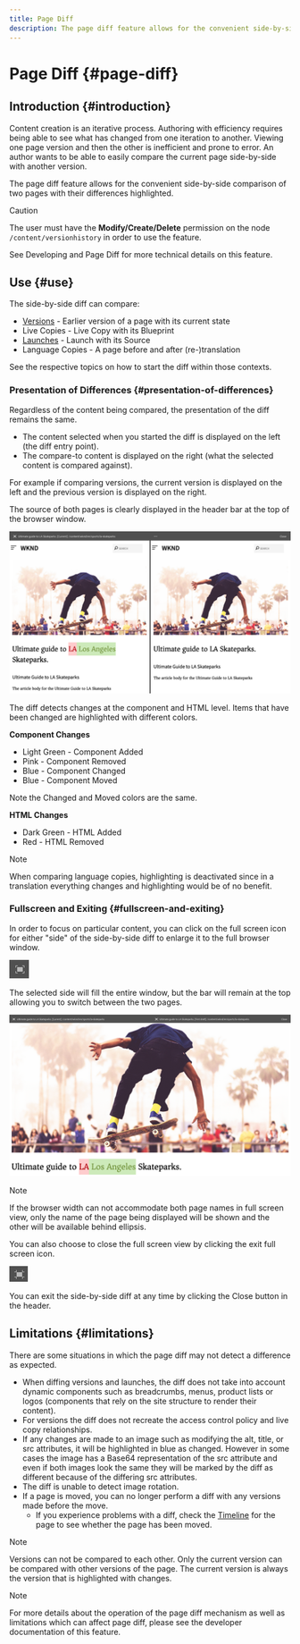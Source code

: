 ```yaml
---
title: Page Diff
description: The page diff feature allows for the convenient side-by-side comparison of two pages with their differences highlighted.
---
```


# Page Diff {#page-diff}

## Introduction {#introduction}

Content creation is an iterative process. Authoring with efficiency requires being able to see what has changed from one iteration to another. Viewing one page version and then the other is inefficient and prone to error. An author wants to be able to easily compare the current page side-by-side with another version.

The page diff feature allows for the convenient side-by-side comparison of two pages with their differences highlighted.

>[!CAUTION]
>
>The user must have the **Modify/Create/Delete** permission on the node `/content/versionhistory` in order to use the feature.
>
>See Developing and Page Diff for more technical details on this feature. <!-- See [Developing and Page Diff](/help/sites-developing/pagediff.md#operation-details) for more technical details on this feature.-->

## Use {#use}

The side-by-side diff can compare:

* [Versions](/help/sites-cloud/authoring/features/page-versions.md#comparing-a-version-with-current-page) - Earlier version of a page with its current state
* Live Copies - Live Copy with its Blueprint <!-- [Live Copies](/help/sites-administering/msm-livecopy.md#comparing-a-live-copy-page-with-a-blueprint-page) - Live Copy with its Blueprint-->
* [Launches](/help/sites-cloud/authoring/launches/editing.md#comparing-a-launch-page-to-its-source-page) - Launch with its Source
* Language Copies - A page before and after (re-)translation <!-- [Language Copies](/help/sites-administering/tc-manage.md#comparing-language-copies) - A page before and after (re-)translation-->

See the respective topics on how to start the diff within those contexts.

### Presentation of Differences {#presentation-of-differences}

Regardless of the content being compared, the presentation of the diff remains the same.

* The content selected when you started the diff is displayed on the left (the diff entry point).
* The compare-to content is displayed on the right (what the selected content is compared against).

For example if comparing versions, the current version is displayed on the left and the previous version is displayed on the right.

The source of both pages is clearly displayed in the header bar at the top of the browser window.

![Versions side-by-side view](/help/sites-cloud/authoring/assets/versions-side-by-side.png)

The diff detects changes at the component and HTML level. Items that have been changed are highlighted with different colors.

**Component Changes**

* Light Green - Component Added
* Pink - Component Removed
* Blue - Component Changed
* Blue - Component Moved

Note the Changed and Moved colors are the same.

**HTML Changes**

* Dark Green - HTML Added
* Red - HTML Removed

>[!NOTE]
>
>When comparing language copies, highlighting is deactivated since in a translation everything changes and highlighting would be of no benefit.

### Fullscreen and Exiting {#fullscreen-and-exiting}

In order to focus on particular content, you can click on the full screen icon for either "side" of the side-by-side diff to enlarge it to the full browser window.

![Full screen button](/help/sites-cloud/authoring/assets/versions-full-screen.png)

The selected side will fill the entire window, but the bar will remain at the top allowing you to switch between the two pages.

![Full screen mode](/help/sites-cloud/authoring/assets/versions-full-screen-mode.png)

>[!NOTE]
>
>If the browser width can not accommodate both page names in full screen view, only the name of the page being displayed will be shown and the other will be available behind ellipsis.

You can also choose to close the full screen view by clicking the exit full screen icon.

![Exit full screen mode](/help/sites-cloud/authoring/assets/versions-exit-full-screen.png)

You can exit the side-by-side diff at any time by clicking the Close button in the header.

## Limitations {#limitations}

There are some situations in which the page diff may not detect a difference as expected.

* When diffing versions and launches, the diff does not take into account dynamic components such as breadcrumbs, menus, product lists or logos (components that rely on the site structure to render their content).
* For versions the diff does not recreate the access control policy and live copy relationships.
* If any changes are made to an image such as modifying the alt, title, or src attributes, it will be highlighted in blue as changed. However in some cases the image has a Base64 representation of the src attribute and even if both images look the same they will be marked by the diff as different because of the differing src attributes.
* The diff is unable to detect image rotation.
* If a page is moved, you can no longer perform a diff with any versions made before the move.
  * If you experience problems with a diff, check the [Timeline](/help/sites-cloud/authoring/getting-started/basic-handling.md#timeline) for the page to see whether the page has been moved.

>[!NOTE]
>
>Versions can not be compared to each other. Only the current version can be compared with other versions of the page. The current version is always the version that is highlighted with changes.

>[!NOTE]
>
>For more details about the operation of the page diff mechanism as well as limitations which can affect page diff, please see the developer documentation of this feature. <!-- For more details about the operation of the page diff mechanism as well as limitations which can affect page diff, please see the [developer documentation](/help/sites-developing/pagediff.md) of this feature.-->
